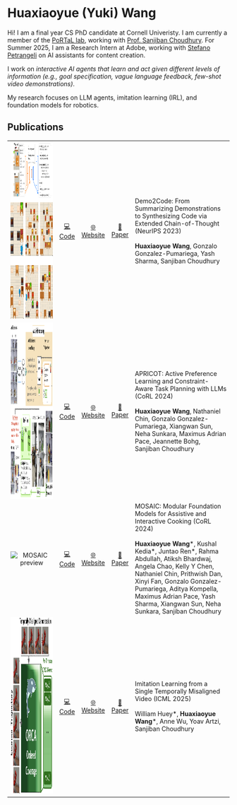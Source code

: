 # Huaxiaoyue (Yuki) Wang
Hi! I am a final year CS PhD candidate at Cornell Univeristy. I am currently a member of the <a href='https://portal.cs.cornell.edu/'>PoRTaL lab</a>, working with <a href='https://www.sanjibanchoudhury.com/'>Prof. Sanjiban Choudhury</a>. For Summer 2025, I am a Research Intern at Adobe, working with <a href='https://research.adobe.com/person/stefano-petrangeli/'>Stefano Petrangeli</a> on AI assistants for content creation.

I work on <em>interactive AI agents that learn and act given different levels of information (e.g., goal specification, vague language feedback, few-shot video demonstrations)</em>.

My research focuses on LLM agents, imitation learning (IRL), and foundation models for robotics.


## Publications

|  |  |  |  |  |
| :---: | :---: | :---: | :---: | --- |
| <img src="assets/demo2code_preview.gif" alt="Demo2Code preview" height="400"/>  | [💻 Code](https://github.com/portal-cornell/demo2code) | [🌐 Website](https://portal-cornell.github.io/demo2code/) | [📄 Paper](https://proceedings.neurips.cc/paper_files/paper/2023/hash/30699996ff411d48903c9752b782a5c1-Abstract-Conference.html) | Demo2Code: From Summarizing Demonstrations to Synthesizing Code via Extended Chain-of-Thought (NeurIPS 2023)<br/><br/> **Huaxiaoyue Wang**, Gonzalo Gonzalez-Pumariega, Yash Sharma, Sanjiban Choudhury |
| <img src="assets/apricot_preview.png" alt="APRICOT preview" height="400"/>  | [💻 Code](https://github.com/portal-cornell/apricot) | [🌐 Website](https://portal-cornell.github.io/apricot/) | [📄 Paper](https://openreview.net/forum?id=nQslM6f7dW) | APRICOT: Active Preference Learning and Constraint-Aware Task Planning with LLMs (CoRL 2024)<br/><br/> **Huaxiaoyue Wang**, Nathaniel Chin, Gonzalo Gonzalez-Pumariega, Xiangwan Sun, Neha Sunkara, Maximus Adrian Pace, Jeannette Bohg, Sanjiban Choudhury |
| <img src="assets/mosaic_preview.gif" alt="MOSAIC preview" height="400"/>  | [💻 Code](https://github.com/portal-cornell/MOSAIC) | [🌐 Website](https://portal-cornell.github.io/MOSAIC/) | [📄 Paper](https://openreview.net/forum?id=dUo6j3YURS) | MOSAIC: Modular Foundation Models for Assistive and Interactive Cooking (CoRL 2024)<br/><br/> **Huaxiaoyue Wang***, Kushal Kedia*, Juntao Ren*, Rahma Abdullah, Atiksh Bhardwaj, Angela Chao, Kelly Y Chen, Nathaniel Chin, Prithwish Dan, Xinyi Fan, Gonzalo Gonzalez-Pumariega, Aditya Kompella, Maximus Adrian Pace, Yash Sharma, Xiangwan Sun, Neha Sunkara, Sanjiban Choudhury |
| <img src="assets/orca_preview.png" alt="ORCA preview" height="400"/>  | [💻 Code](https://github.com/portal-cornell/orca) | [🌐 Website](https://portal-cornell.github.io/orca/) | [📄 Paper](https://openreview.net/forum?id=YV05KZt7v2) | Imitation Learning from a Single Temporally Misaligned Video (ICML 2025)<br/><br/> William Huey*, **Huaxiaoyue Wang***, Anne Wu, Yoav Artzi, Sanjiban Choudhury |